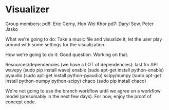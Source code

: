 Visualizer
==========
Group members:
pd6: Eric Cerny, Hon Wei Khor
pd7: Daryl Sew, Peter Jasko

What we're going to do:
Take a music file and visualize it, let the user play around with some settings for the visualization.

How we're going to do it:
Good question. Working on that.

Resources/dependencies (we have a LOT of dependencies):
last.fm API
wavepy (sudo pip install wave)
enable (sudo apt-get install python-enable)
pyaudio (sudo apt-get install python-pyaudio)
scipy/numpy (sudo apt-get install python-numpy python-scipy)
chaco (sudo pip install chaco)

We're not going to use the branch workflow until we agree on a workflow model (presumably in the next few days). For now, enjoy the proof of concept code.
